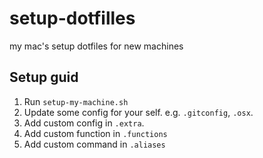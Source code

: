 # setup-dotfilles
my mac's setup dotfiles for new machines

## Setup guid

1. Run `setup-my-machine.sh`
2. Update some config for your self. e.g. `.gitconfig`, `.osx`.
3. Add custom config in `.extra`.
4. Add custom function in `.functions`
5. Add custom command in `.aliases`